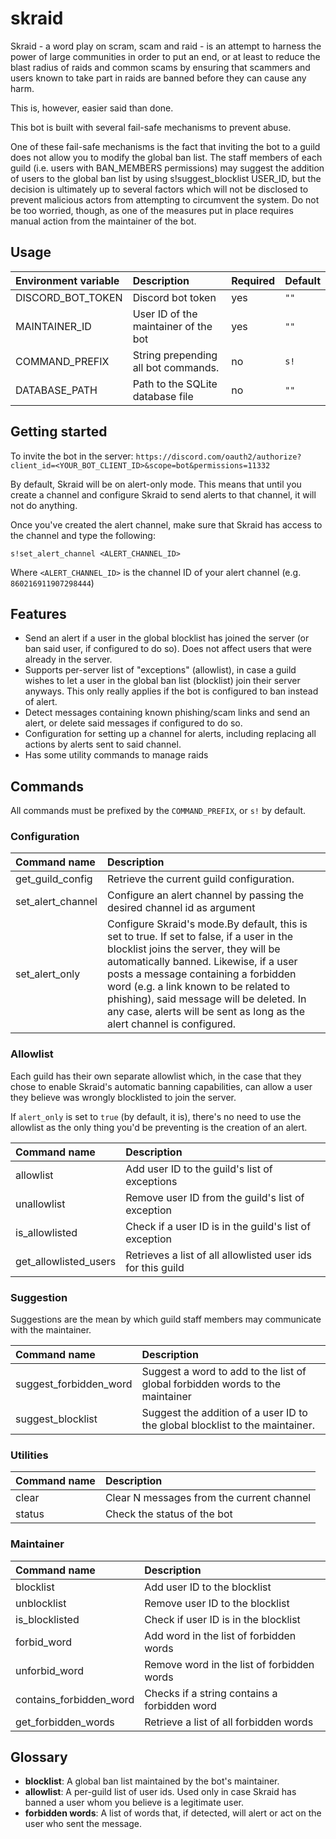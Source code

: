 # skraid
Skraid - a word play on scram, scam and raid - is an attempt to harness the power of large communities in order
to put an end, or at least to reduce the blast radius of raids and common scams by ensuring that scammers and
users known to take part in raids are banned before they can cause any harm.

This is, however, easier said than done.

This bot is built with several fail-safe mechanisms to prevent abuse.

One of these fail-safe mechanisms is the fact that inviting the bot to a guild does not allow you to modify the global
ban list. The staff members of each guild (i.e. users with BAN_MEMBERS permissions) may suggest the addition of users
to the global ban list by using s!suggest_blocklist USER_ID, but the decision is ultimately up to several factors
which will not be disclosed to prevent malicious actors from attempting to circumvent the system. Do not be too
worried, though, as one of the measures put in place requires manual action from the maintainer of the bot.


## Usage
| Environment variable | Description                           | Required | Default |
|:-------------------- |:------------------------------------- |:-------- |:------- |
| DISCORD_BOT_TOKEN    | Discord bot token                     | yes      | `""`    |
| MAINTAINER_ID        | User ID of the maintainer of the bot  | yes      | `""`    |
| COMMAND_PREFIX       | String prepending all bot commands.   | no       | `s!`    |
| DATABASE_PATH        | Path to the SQLite database file      | no       | `""`    |


## Getting started
To invite the bot in the server: `https://discord.com/oauth2/authorize?client_id=<YOUR_BOT_CLIENT_ID>&scope=bot&permissions=11332`

By default, Skraid will be on alert-only mode. This means that until you create a channel and configure Skraid to send
alerts to that channel, it will not do anything.

Once you've created the alert channel, make sure that Skraid has access to the channel and type the following:
```
s!set_alert_channel <ALERT_CHANNEL_ID>
```
Where `<ALERT_CHANNEL_ID>` is the channel ID of your alert channel (e.g. `860216911907298444`)


## Features
- Send an alert if a user in the global blocklist has joined the server (or ban said user, if configured to do so). Does not affect users that were already in the server.
- Supports per-server list of "exceptions" (allowlist), in case a guild wishes to let a user in the global ban list (blocklist) join their server anyways. This only really applies if the bot is configured to ban instead of alert.
- Detect messages containing known phishing/scam links and send an alert, or delete said messages if configured to do so.
- Configuration for setting up a channel for alerts, including replacing all actions by alerts sent to said channel.
- Has some utility commands to manage raids


## Commands
All commands must be prefixed by the `COMMAND_PREFIX`, or `s!` by default.

### Configuration
| Command name      | Description |
|:----------------- |:----------- |
| get_guild_config  | Retrieve the current guild configuration.
| set_alert_channel | Configure an alert channel by passing the desired channel id as argument
| set_alert_only    | Configure Skraid's mode.By default, this is set to true. If set to false, if a user in the blocklist joins the server, they will be automatically banned. Likewise, if a user posts a message containing a forbidden word (e.g. a link known to be related to phishing), said message will be deleted. In any case, alerts will be sent as long as the alert channel is configured.

### Allowlist
Each guild has their own separate allowlist which, in the case that they chose to enable Skraid's automatic banning capabilities,
can allow a user they believe was wrongly blocklisted to join the server. 

If `alert_only` is set to `true` (by default, it is), there's no need to use the allowlist as the only thing you'd be 
preventing is the creation of an alert.

| Command name          | Description |
|:--------------------- |:----------- |
| allowlist             | Add user ID to the guild's list of exceptions
| unallowlist           | Remove user ID from the guild's list of exception
| is_allowlisted        | Check if a user ID is in the guild's list of exception
| get_allowlisted_users | Retrieves a list of all allowlisted user ids for this guild

### Suggestion
Suggestions are the mean by which guild staff members may communicate with the maintainer.

| Command name           | Description |
|:---------------------- |:----------- |
| suggest_forbidden_word | Suggest a word to add to the list of global forbidden words to the maintainer
| suggest_blocklist      | Suggest the addition of a user ID to the global blocklist to the maintainer.

### Utilities
| Command name | Description |
|:------------ |:----------- |
| clear        | Clear N messages from the current channel
| status       | Check the status of the bot

### Maintainer
| Command name             | Description |
|:------------------------ |:----------- |
| blocklist                | Add user ID to the blocklist
| unblocklist              | Remove user ID to the blocklist
| is_blocklisted           | Check if user ID is in the blocklist
| forbid_word              | Add word in the list of forbidden words
| unforbid_word            | Remove word in the list of forbidden words
| contains_forbidden_word  | Checks if a string contains a forbidden word
| get_forbidden_words      | Retrieve a list of all forbidden words


## Glossary
- **blocklist**: A global ban list maintained by the bot's maintainer.
- **allowlist**: A per-guild list of user ids. Used only in case Skraid has banned a user whom you believe is a legitimate user. 
- **forbidden words**: A list of words that, if detected, will alert or act on the user who sent the message.